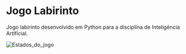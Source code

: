 # Jogo Labirinto

Jogo labirinto desenvolvido em Python para a disciplina de Inteligência Artificial.

![Estados_do_jogo](Estados_jogo_labirinto.png)

